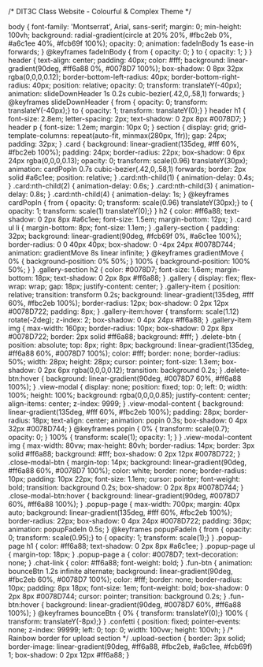 /* DIT3C Class Website - Colourful & Complex Theme */

body {
    font-family: 'Montserrat', Arial, sans-serif;
    margin: 0;
    min-height: 100vh;
    background: radial-gradient(circle at 20% 20%, #fbc2eb 0%, #a6c1ee 40%, #fcb69f 100%);
    opacity: 0;
    animation: fadeInBody 1s ease-in forwards;
}
@keyframes fadeInBody {
    from { opacity: 0; }
    to { opacity: 1; }
}
header {
    text-align: center;
    padding: 40px;
    color: #fff;
    background: linear-gradient(90deg, #ff6a88 0%, #0078D7 100%);
    box-shadow: 0 8px 32px rgba(0,0,0,0.12);
    border-bottom-left-radius: 40px;
    border-bottom-right-radius: 40px;
    position: relative;
    opacity: 0;
    transform: translateY(-40px);
    animation: slideDownHeader 1s 0.2s cubic-bezier(.42,0,.58,1) forwards;
}
@keyframes slideDownHeader {
    from { opacity: 0; transform: translateY(-40px);}
    to { opacity: 1; transform: translateY(0);}
}
header h1 {
    font-size: 2.8em;
    letter-spacing: 2px;
    text-shadow: 0 2px 8px #0078D7;
}
header p {
    font-size: 1.2em;
    margin: 10px 0;
}
section {
    display: grid;
    grid-template-columns: repeat(auto-fit, minmax(280px, 1fr));
    gap: 24px;
    padding: 32px;
}
.card {
    background: linear-gradient(135deg, #fff 60%, #fbc2eb 100%);
    padding: 24px;
    border-radius: 22px;
    box-shadow: 0 6px 24px rgba(0,0,0,0.13);
    opacity: 0;
    transform: scale(0.96) translateY(30px);
    animation: cardPopIn 0.7s cubic-bezier(.42,0,.58,1) forwards;
    border: 2px solid #a6c1ee;
    position: relative;
}
.card:nth-child(1) { animation-delay: 0.4s; }
.card:nth-child(2) { animation-delay: 0.6s; }
.card:nth-child(3) { animation-delay: 0.8s; }
.card:nth-child(4) { animation-delay: 1s; }
@keyframes cardPopIn {
    from { opacity: 0; transform: scale(0.96) translateY(30px);}
    to { opacity: 1; transform: scale(1) translateY(0);}
}
h2 {
    color: #ff6a88;
    text-shadow: 0 2px 8px #a6c1ee;
    font-size: 1.5em;
    margin-bottom: 12px;
}
.card ul li {
    margin-bottom: 8px;
    font-size: 1.1em;
}
.gallery-section {
    padding: 32px;
    background: linear-gradient(90deg, #fcb69f 0%, #a6c1ee 100%);
    border-radius: 0 0 40px 40px;
    box-shadow: 0 -4px 24px #0078D744;
    animation: gradientMove 8s linear infinite;
}
@keyframes gradientMove {
    0% { background-position: 0% 50%; }
    100% { background-position: 100% 50%; }
}
.gallery-section h2 {
    color: #0078D7;
    font-size: 1.6em;
    margin-bottom: 18px;
    text-shadow: 0 2px 8px #ff6a88;
}
.gallery {
    display: flex;
    flex-wrap: wrap;
    gap: 18px;
    justify-content: center;
}
.gallery-item {
    position: relative;
    transition: transform 0.2s;
    background: linear-gradient(135deg, #fff 60%, #fbc2eb 100%);
    border-radius: 12px;
    box-shadow: 0 2px 12px #0078D722;
    padding: 8px;
}
.gallery-item:hover {
    transform: scale(1.12) rotate(-2deg);
    z-index: 2;
    box-shadow: 0 4px 24px #ff6a88;
}
.gallery-item img {
    max-width: 160px;
    border-radius: 10px;
    box-shadow: 0 2px 8px #0078D722;
    border: 2px solid #ff6a88;
    background: #fff;
}
.delete-btn {
    position: absolute;
    top: 8px; right: 8px;
    background: linear-gradient(135deg, #ff6a88 60%, #0078D7 100%);
    color: #fff;
    border: none; border-radius: 50%;
    width: 28px; height: 28px;
    cursor: pointer;
    font-size: 1.3em;
    box-shadow: 0 2px 6px rgba(0,0,0,0.12);
    transition: background 0.2s;
}
.delete-btn:hover {
    background: linear-gradient(90deg, #0078D7 60%, #ff6a88 100%);
}
.view-modal {
    display: none;
    position: fixed; top: 0; left: 0;
    width: 100%; height: 100%;
    background: rgba(0,0,0,0.85);
    justify-content: center; align-items: center;
    z-index: 9999;
}
.view-modal-content {
    background: linear-gradient(135deg, #fff 60%, #fbc2eb 100%);
    padding: 28px;
    border-radius: 18px;
    text-align: center;
    animation: popin 0.3s;
    box-shadow: 0 4px 32px #0078D744;
}
@keyframes popin {
    0% { transform: scale(0.7); opacity: 0; }
    100% { transform: scale(1); opacity: 1; }
}
.view-modal-content img {
    max-width: 80vw;
    max-height: 80vh;
    border-radius: 14px;
    border: 3px solid #ff6a88;
    background: #fff;
    box-shadow: 0 2px 12px #0078D722;
}
.close-modal-btn {
    margin-top: 14px;
    background: linear-gradient(90deg, #ff6a88 60%, #0078D7 100%);
    color: white;
    border: none;
    border-radius: 10px;
    padding: 10px 22px;
    font-size: 1.1em;
    cursor: pointer;
    font-weight: bold;
    transition: background 0.2s;
    box-shadow: 0 2px 8px #0078D744;
}
.close-modal-btn:hover {
    background: linear-gradient(90deg, #0078D7 60%, #ff6a88 100%);
}
.popup-page {
    max-width: 700px;
    margin: 40px auto;
    background: linear-gradient(135deg, #fff 60%, #fbc2eb 100%);
    border-radius: 22px;
    box-shadow: 0 4px 24px #0078D722;
    padding: 36px;
    animation: popupFadeIn 0.5s;
}
@keyframes popupFadeIn {
    from { opacity: 0; transform: scale(0.95);}
    to { opacity: 1; transform: scale(1);}
}
.popup-page h1 {
    color: #ff6a88;
    text-shadow: 0 2px 8px #a6c1ee;
}
.popup-page ul { margin-top: 18px; }
.popup-page a { color: #0078D7; text-decoration: none; }
.chat-link { color: #ff6a88; font-weight: bold; }
.fun-btn {
    animation: bounceBtn 1.2s infinite alternate;
    background: linear-gradient(90deg, #fbc2eb 60%, #0078D7 100%);
    color: #fff;
    border: none;
    border-radius: 10px;
    padding: 8px 18px;
    font-size: 1em;
    font-weight: bold;
    box-shadow: 0 2px 8px #0078D744;
    cursor: pointer;
    transition: background 0.2s;
}
.fun-btn:hover {
    background: linear-gradient(90deg, #0078D7 60%, #ff6a88 100%);
}
@keyframes bounceBtn {
    0% { transform: translateY(0);}
    100% { transform: translateY(-8px);}
}
.confetti {
    position: fixed;
    pointer-events: none;
    z-index: 99999;
    left: 0; top: 0; width: 100vw; height: 100vh;
}
/* Rainbow border for upload section */
.upload-section {
    border: 3px solid;
    border-image: linear-gradient(90deg, #ff6a88, #fbc2eb, #a6c1ee, #fcb69f) 1;
    box-shadow: 0 2px 12px #ff6a88;
}
